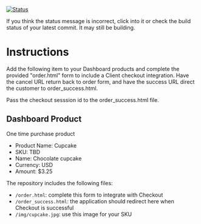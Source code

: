 [![Status](https://img.shields.io/badge/status-SUBMITTABLE%20COMMIT:%202337d8d6d3667b37643d74251098224c05ba4d15-brightgreen.svg)](https://github.com/andremcb/bakery_scaffold_AApE3fQi8zR0pcdo/commit/2337d8d6d3667b37643d74251098224c05ba4d15)











































































































































































If you think the status message is incorrect, click into it or check the build status of your latest commit. It may still be building.

# Instructions 

Add the following item to your Dashboard products and complete the provided "order.html" form to include a Client checkout integration. Have the cancel URL return back to order form, and have the success URL direct the customer to order_success.html. 

Pass the checkout sesssion id to the order_success.html file.

## Dashboard Product
One time purchase product
* Product Name: Cupcake
* SKU: TBD
* Name: Chocolate cupcake
* Currency: USD
* Amount: $3.25

The repository includes the following files:
* `/order.html`: complete this form to integrate with Checkout
* `/order_success.html`: the application should redirect here when Checkout is successful
* `/img/cupcake.jpg`: use this image for your SKU
